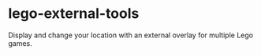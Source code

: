 # lego-external-tools
Display and change your location with an external overlay for multiple Lego games.
